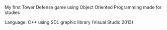 My first Tower Defense game using Object Oriented Programming made for studies

Language: C++ using SDL graphic library (Visual Studio 2013)
